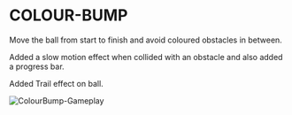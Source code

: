# COLOUR-BUMP

Move the ball from start to finish and avoid coloured obstacles in between.

Added a slow motion effect when collided with an obstacle and also added a progress bar.

Added Trail effect on ball.

![ColourBump-Gameplay](https://github.com/Ashutosh806/COLOUR-BUMP/assets/128505054/3e807270-2a53-4cb6-98a1-a266067b16cd)

